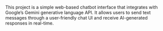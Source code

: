 This project is a simple web-based chatbot interface that integrates with Google’s Gemini generative language API. It allows users to send text messages through a user-friendly chat UI and receive AI-generated responses in real-time.
